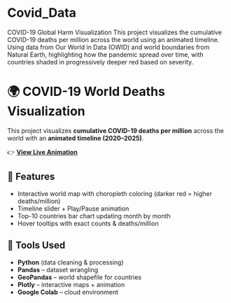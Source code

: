 # Covid_Data
COVID-19 Global Harm Visualization   This project visualizes the cumulative COVID-19 deaths per million across the world using an animated timeline. Using data from Our World in Data (OWID) and world boundaries from Natural Earth, highlighting how the pandemic spread over time, with countries shaded in progressively deeper red based on severity. 
# 🌍 COVID-19 World Deaths Visualization

This project visualizes **cumulative COVID-19 deaths per million** across the world with an **animated timeline (2020–2025)**.

👉 **[View Live Animation](https://beginnersluck1810.github.io/Covid_Data/index1.html)**

## 🔹 Features
- Interactive world map with choropleth coloring (darker red = higher deaths/million)
- Timeline slider + Play/Pause animation
- Top-10 countries bar chart updating month by month
- Hover tooltips with exact counts & deaths/million

## 🔹 Tools Used
- **Python** (data cleaning & processing)
- **Pandas** – dataset wrangling
- **GeoPandas** – world shapefile for countries
- **Plotly** – interactive maps + animation
- **Google Colab** – cloud environment


